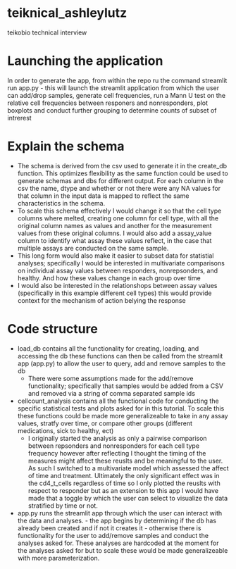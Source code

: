 # teiknical_ashleylutz
teikobio technical interview

# Launching the application  
In order to generate the app, from within the repo ru the command streamlit run app.py
    - this will launch the streamlit application from which the user can add/drop samples, generate cell frequencies, run a Mann U test on the relative cell frequencies between responers and nonresponders, plot boxplots and conduct further grouping to determine counts of subset of intrerest

# Explain the schema 
- The schema is derived from the csv used to generate it in the create_db function. This optimizes flexibility as the same function could be used to generate schemas and dbs for different output. For each column in the csv the name, dtype and whether or not there were any NA values for that column in the input data is mapped to reflect the same characteristics in the schema. 
- To scale this schema effectively I would change it so that the cell type columns where melted, creating one column for cell type, with all the original column names as values and another for the measurement values from these original columns. I would also add a assay_value column to identify what assay these values reflect, in the case that multiple assays are conducted on the same sample.
- This long form would also make it easier to subset data for statistial analyses; specifically I would be interested in multivariate comparisons on individual assay values between responders, nonrepsonders, and healthy. And how these values change in each group over time 
- I would also be interested in the relationshops between assay values (specifically in this example different cell types) this would provide context for the mechanism of action belying the response

# Code structure 
- load_db contains all the functionality for creating, loading, and accessing the db these functions can then be called from the streamlit app (app.py) to allow the user to query, add and remove samples to the db
    - There were some assumptions made for the add/remove functionality; specifically that samples would be added from a CSV and removed via a string of comma separated sample ids 
- cellcount_analysis contains all the functional code for conducting the specific statistical tests and plots asked for in this tutorial. To scale this these functions could be made more generalizeable to take in any assay values, stratfy over time, or compare other groups (different medications, sick to healthy, ect)
    - I originally started the analysis as only a pairwise comparison between repsonders and nonresponders for each cell type frequency however after reflecting I thought the timing of the measures might affect these reuslts and be meaningful to the user. As such I switched to a multivariate model which assessed the affect of time and treatment. Ultimately the only significant effect was in the cd4_t_cells regardless of time so I only plotted the reuslts with respect to responder but as an extension to this app I would have made that a toggle by which the user can select to visualize the data stratified by time or not.  
- app.py runs the streamlit app through which the user can interact with the data and analyses.
      - the app begins by determining if the db has already been created and if not it creates it
      - otherwise there is functionality for the user to add/remove samples and conduct the analyses asked for. These analyses are hardcoded at the moment for the analyses asked for but to scale these would be made generalizeable with more parameterization.



